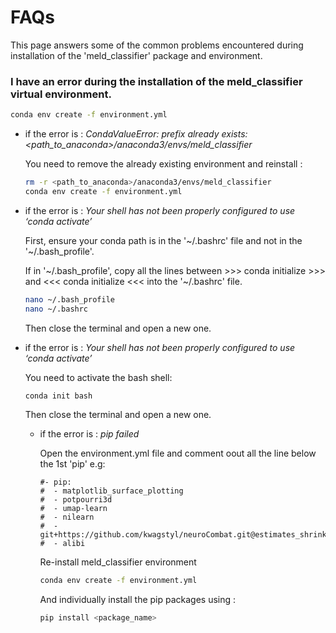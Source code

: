 # FAQs
This page answers some of the common problems encountered during installation of the 'meld_classifier' package and environment. 

### I have an error during the installation of the meld_classifier virtual environment. 
```bash
conda env create -f environment.yml
```
* if the error is : *CondaValueError: prefix already exists: <path_to_anaconda>/anaconda3/envs/meld_classifier*
  
  You need to remove the already existing environment and reinstall : 
  ```bash
  rm -r <path_to_anaconda>/anaconda3/envs/meld_classifier
  conda env create -f environment.yml
  ```
* if the error is : *Your shell has not been properly configured to use ‘conda activate’*
 
  First, ensure your conda path is in the '\~/.bashrc' file and not in the '\~/.bash_profile'. 
  
  If in '\~/.bash_profile', copy all the lines between >>> conda initialize >>> and <<< conda initialize <<< into the '\~/.bashrc' file. 
  ```bash
  nano ~/.bash_profile
  nano ~/.bashrc
  ```
  Then close the terminal and open a new one. 
   
* if the error is : *Your shell has not been properly configured to use ‘conda activate’*
  
  You need to activate the bash shell:
  ```bash
  conda init bash
  ```
  Then close the terminal and open a new one. 
    
  * if the error is : *pip failed*
  
    Open the environment.yml file and comment oout all the line below the 1st 'pip' 
    e.g:
    ```
    #- pip:
    #  - matplotlib_surface_plotting
    #  - potpourri3d
    #  - umap-learn
    #  - nilearn
    #  - git+https://github.com/kwagstyl/neuroCombat.git@estimates_shrink
    #  - alibi
    ```
    Re-install meld_classifier environment
    ```bash
    conda env create -f environment.yml
     ```
    And individually install the pip packages using :
    ```bash
    pip install <package_name>
     ```
 
   
